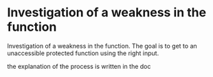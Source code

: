 # Investigation of a weakness in the function
 Investigation of a weakness in the function. The goal is to get to an unaccessible protected function using the right input.
 
 the explanation of the process is written in the doc 
